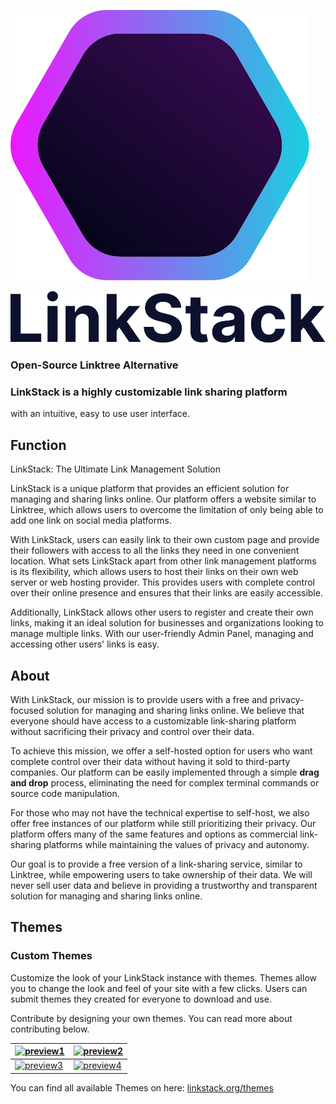 [![](https://raw.githubusercontent.com/LinkStackOrg/branding/main/logo/svg/logo_animated.svg)](https://raw.githubusercontent.com/LinkStackOrg/branding/main/logo/svg/logo_animated.svg)  
  
 ![](https://raw.githubusercontent.com/LinkStackOrg/branding/main/logo/png/wordmark_dark.png)

### **Open-Source Linktree Alternative**

### LinkStack is a highly customizable link sharing platform  
with an intuitive, easy to use user interface.

## Function

LinkStack: The Ultimate Link Management Solution

LinkStack is a unique platform that provides an efficient solution for managing and sharing links online. Our platform offers a website similar to Linktree, which allows users to overcome the limitation of only being able to add one link on social media platforms.

With LinkStack, users can easily link to their own custom page and provide their followers with access to all the links they need in one convenient location. What sets LinkStack apart from other link management platforms is its flexibility, which allows users to host their links on their own web server or web hosting provider. This provides users with complete control over their online presence and ensures that their links are easily accessible.

Additionally, LinkStack allows other users to register and create their own links, making it an ideal solution for businesses and organizations looking to manage multiple links. With our user-friendly Admin Panel, managing and accessing other users' links is easy.

  

## About

With LinkStack, our mission is to provide users with a free and privacy-focused solution for managing and sharing links online. We believe that everyone should have access to a customizable link-sharing platform without sacrificing their privacy and control over their data.

To achieve this mission, we offer a self-hosted option for users who want complete control over their data without having it sold to third-party companies. Our platform can be easily implemented through a simple **drag and drop** process, eliminating the need for complex terminal commands or source code manipulation.

For those who may not have the technical expertise to self-host, we also offer free instances of our platform while still prioritizing their privacy. Our platform offers many of the same features and options as commercial link-sharing platforms while maintaining the values of privacy and autonomy.

Our goal is to provide a free version of a link-sharing service, similar to Linktree, while empowering users to take ownership of their data. We will never sell user data and believe in providing a trustworthy and transparent solution for managing and sharing links online.

## Themes

### Custom Themes

  

Customize the look of your LinkStack instance with themes. Themes allow you to change the look and feel of your site with a few clicks. Users can submit themes they created for everyone to download and use.

Contribute by designing your own themes. You can read more about contributing below.

  

| [![preview1](https://raw.githubusercontent.com/LinkStackOrg/stargazer/main/preview.png)](https://raw.githubusercontent.com/LinkStackOrg/stargazer/main/preview.png) | [![preview2](https://raw.githubusercontent.com/LinkStackOrg/Magic-Kingdom/main/preview.png)](https://raw.githubusercontent.com/LinkStackOrg/Magic-Kingdom/main/preview.png) |
| --- | --- |
| [![preview3](https://raw.githubusercontent.com/LinkStackOrg/polygon/main/preview.png)](https://raw.githubusercontent.com/LinkStackOrg/polygon/main/preview.png) | [![preview4](https://raw.githubusercontent.com/LinkStackOrg/PolySleek/main/preview.png)](https://raw.githubusercontent.com/LinkStackOrg/PolySleek/main/preview.png) |

  

You can find all available Themes on here: [linkstack.org/themes](https://linkstack.org/themes)
